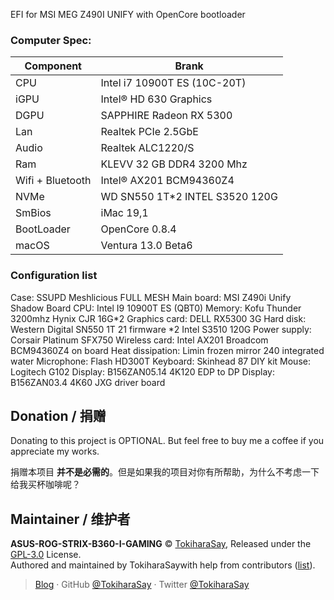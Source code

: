 EFI for MSI MEG Z490I UNIFY with OpenCore bootloader

### Computer Spec:

| Component        | Brank                              |
| ---------------- | ---------------------------------- |
| CPU              | Intel i7 10900T ES (10C-20T)       |
| iGPU             | Intel® HD 630 Graphics             |
| DGPU             | SAPPHIRE  Radeon RX 5300           |
| Lan              | Realtek PCIe 2.5GbE                |
| Audio            | Realtek ALC1220/S                  |
| Ram              | KLEVV 32 GB DDR4 3200 Mhz          |
| Wifi + Bluetooth | Intel® AX201  BCM94360Z4           |
| NVMe             | WD SN550 1T*2  INTEL S3520 120G    |
| SmBios           | iMac 19,1                          |
| BootLoader       | OpenCore 0.8.4                     |
| macOS            | Ventura 13.0 Beta6                 |


### Configuration list
Case: SSUPD Meshlicious FULL MESH
Main board: MSI Z490i Unify Shadow Board
CPU: Intel I9 10900T ES (QBT0)
Memory: Kofu Thunder 3200mhz Hynix CJR 16G*2
Graphics card: DELL RX5300 3G
Hard disk: Western Digital SN550 1T 21 firmware *2 Intel S3510 120G
Power supply: Corsair Platinum SFX750
Wireless card: Intel AX201 Broadcom BCM94360Z4 on board
Heat dissipation: Limin frozen mirror 240 integrated water
Microphone: Flash HD300T
Keyboard: Skinhead 87 DIY kit
Mouse: Logitech G102
Display: B156ZAN05.14 4K120 EDP to DP
Display: B156ZAN03.4 4K60 JXG driver board

## Donation / 捐赠

Donating to this project is OPTIONAL. But feel free to buy me a coffee if you appreciate my works.

捐赠本项目 **并不是必需的**。但是如果我的项目对你有所帮助，为什么不考虑一下给我买杯咖啡呢？



## Maintainer / 维护者

**ASUS-ROG-STRIX-B360-I-GAMING** © [TokiharaSay](https://github.com/TokiharaSay), Released under the [GPL-3.0](./LICENSE) License.<br>
Authored and maintained by TokiharaSaywith help from contributors ([list](https://github.com/TokiharaSay/OpenCore-AUSU-ROG-STRIX-B360-I-GAMING-Hackintosh)).

>[Blog](https://blog.runebalot.cn/) · GitHub [@TokiharaSay](https://github.com/TokiharaSay) · Twitter [@TokiharaSay](https://twitter.com/TokiharaSay) 
